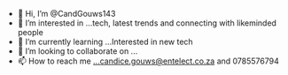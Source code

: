 - 👋 Hi, I’m @CandGouws143
- 👀 I’m interested in ...tech, latest trends and connecting with likeminded people
- 🌱 I’m currently learning ...Interested in new tech
- 💞️ I’m looking to collaborate on ...
- 📫 How to reach me ...candice.gouws@entelect.co.za and 0785576794

<!---
CandGouws143/CandGouws143 is a ✨ special ✨ repository because its `README.md` (this file) appears on your GitHub profile.
You can click the Preview link to take a look at your changes.
--->
